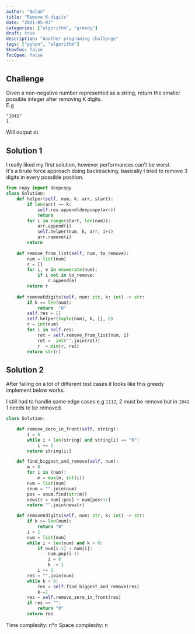 ```yaml
---
author: "Nolan"
title: "Remove K-digits"
date: "2021-05-03"
categories: ["algorithm", "greedy"]
draft: true
description: "Another programing challenge"
tags: ["pyhon", "algorithm"]
ShowToc: false
TocOpen: false
---
```


## Challenge

Given a non-negative number represented as a string, return the smaller possible integer after removing K digits.  
E.g
```
"1041"
1
```
Will output `41`

## Solution 1

I really liked my first solution, however performances can't be worst.  
It's a brute force approach doing backtracking, basically I tried to remove 3 digits in every possible position.

```python
from copy import deepcopy
class Solution:
    def helper(self, num, k, arr, start):
        if len(arr) == k:
            self.res.append(deepcopy(arr))
            return 
        for i in range(start, len(num)):
            arr.append(i)
            self.helper(num, k, arr, i+1)
            arr.remove(i)
        return
    
    def remove_from_list(self, num, to_remove):
        num = list(num)
        r = []
        for i, e in enumerate(num):
            if i not in to_remove:
                r.append(e)
        return r
    
    def removeKdigits(self, num: str, k: int) -> str:
        if k == len(num):
            return  "0"
        self.res = []
        self.helper(tuple(num), k, [], 0)
        r = int(num)
        for i in self.res:
            ret = self.remove_from_list(num, i)
            ret =  int("".join(ret))
            r  = min(r, ret)
        return str(r)

```

## Solution 2

After failing on a lot of different test cases it looks like this greedy implement below works.  

I still had to handle some edge cases e.g `1112`, 2 must be remove but in `1041` 1 needs to be removed.

```python
class Solution:

    def remove_zero_in_front(self, string):
        i = 0
        while i < len(string) and string[i] == "0":
            i += 1
        return string[i:]

    def find_biggest_and_remove(self, num):
        m = 0
        for i in (num):
            m = max(m, int(i))
        num = list(num)
        snum = "".join(num)
        pos = snum.find(str(m))
        newstr = num[:pos] + num[pos+1:]
        return "".join(newstr)

    def removeKdigits(self, num: str, k: int) -> str:
        if k >= len(num):
            return "0"
        i = 1
        num = list(num)
        while i < len(num) and k > 0:
            if num[i-1] > num[i]:
                num.pop(i-1)
                i = 0
                k -= 1
            i += 1
        res = "".join(num)
        while k > 0:
            res = self.find_biggest_and_remove(res)
            k-=1
        res = self.remove_zero_in_front(res)
        if res == "":
            return "0"
        return res
```

Time complexity: n*n
Space complexity: n